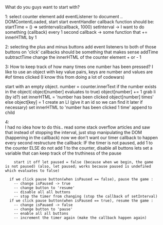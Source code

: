 
What do you guys want to start with?

1:
  select counter element
  add eventListener to document .. DOMContentLoaded, start
  start eventHandler callback function should be:
      startTime = () => setInterval(callback, 1000)
          setInterval -> I want to do something (callback) every 1 second
          callback -> some function that += innerHTML by 1

2:
  selecting the plus and minus buttons
  add event listeners to both of those buttons on 'click'
  callbacks should be something that makes sense
    addTime
    subtractTime
    change the innerHTML of the counter element + or - 1

3:
  How to keep track of how many times one number has been pressed? I like to use an object with key value pairs, keys are number and values are #of times clicked (I know this from doing a lot of codewars)

  start with an empty object.
  number = counter.innerText
  if the number exists in the object( object[number] evaluates to true)
      object[number] += 1
      grab li (by id?)
      set innerHTML = 'number has been clicked object[number] times'
  else
      object[key] = 1
      create an LI (give it an id so we can find it later if necessary)
      set innerHTML to 'number has been clicked 1 time'
      append to child

4:  
    I had no idea how to do this.. read some stack overflow articles and saw that instead of stopping the interval, just stop manipulating the DOM (happening in the callback)
      now we don't want our timer callback to happen every second
      restructure the callback:
          IF the timer is not paused, add 1 to the counter
          ELSE do not add 1 to the counter, disable all buttons
      lets set a variable that can keep track of the truthiness of the pause

        start it off let paused = false (because when we begin, the game is not paused) (also, let paused; works because paused is undefined which evaluates to false)

      if we click pause button(when isPaused == false), pause the game :
        -- change isPaused -> true
        -- change button to 'resume'
        -- disable all all buttons
        -- stop the timer from changing (stop the callback of setInterval)
      if we click pause button(when isPaused == true), resume the game :
        -- change isPauaed -> false
        -- change button to 'pause'
        -- enable all all buttons
        -- increment the timer again (make the callback happen again)
